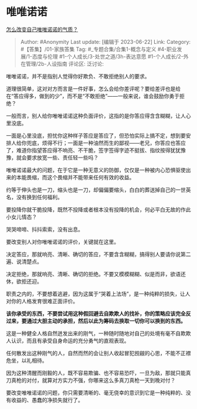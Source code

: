 # 唯唯诺诺
[怎么改变自己唯唯诺诺的气质？](https://www.zhihu.com/question/435601508/answer/3084524274)

> Author: #Anonymity
> Last update: [编辑于 2023-06-22]
> Link:
> Category: #【答集】/01-家族答集
> Tag: #_专题合集/合集1-概念与定义  #4-职业发展/1-态度与伦理 #1-个人成长/3-处世之道/3h-表达意愿 #1-个人成长/2-外在管理/2b-人设指南 
> 评论区:
> 泛讨论:

唯唯诺诺，并不是指别人觉得你好欺负、不敢拒绝别人的要求。

道理很简单，这对对方而言是一件好事，怎么会给你差评呢？要给差评也是给在“答应得多，做到的少”，而不是“不敢拒绝”——一般来说，谁会鼓励你勇于拒绝？

一般而言，别人给你唯唯诺诺这种负面评价，这指的是你答应得含含糊糊，让人心里没底。

一面是心里没底，担忧你这种样子答应是答应了，但恐怕实际上搞不定，想到要安排人给你兜底，烦得不行；一面是一种油然而生的鄙视——老兄，你答应也答应了，难道你指望答应得不响亮、不干脆，签字签得字迹不挺拔、指纹按得犹犹豫豫，就会要求放宽一些、责任轻一些吗？

唯唯诺诺最大的问题，在于它是一种无意义的防御，仅仅是一种被内心恐惧驱使出来的本能畏缩，而这个畏缩并不能带来任何有效的收益。

约等于伸头也是一刀，缩头也是一刀，却偏偏要缩头，白白的葬送掉自己的一世英名，没有换到任何福利。

要投降你就干脆投降，既然不投降或者根本没有投降的机会，何必平白无故的作此小女儿情态？

哭哭啼啼、抖抖索索，没有出息。

要改变别人对你唯唯诺诺的评价，关键就在这里。

决定答应，那就响亮、清晰、确切的答应，不要含含糊糊，搞得别人要请你说第二遍、说清楚点。

决定拒绝，那就响亮、清晰、确切的拒绝。不要又模模糊糊、似是而非，欲语还休，欲拒还迎。

职责之内的，不要想着逃避，因为这属于“哭着上法场”，是一种纯粹的损失，让人对你的人格发育很难正面评价。

**该你承受的东西，不要尝试用这种假回避去自欺欺人的找补，你的策略应该完全反过来，要通过大胆主动的承担，然后以此为筹码去换取一切你可以换到的东西。**

这是一种健全人格自然迸发出来的刚气，一种随时随地对自己的处境有毫不自欺欺人认识，而且有承受自身命运的充分勇气的直观表现。

任何散发出这种刚气的人，自然而然的会让别人收起冒犯觊觎的心思，不能不正襟危坐，以礼相待。

因为这种清醒而刚毅的人，既不容易欺骗、也不容易恐吓，一旦为敌，那就只能真刀真枪的对付，就算对方实力不强，你哪来这么多真刀真枪一天到晚对付？

要改变唯唯诺诺的问题，你只需要清晰的、毫无侥幸的意识到它是一种纯粹的、没有收益的、愚蠢的净损失就行了。
